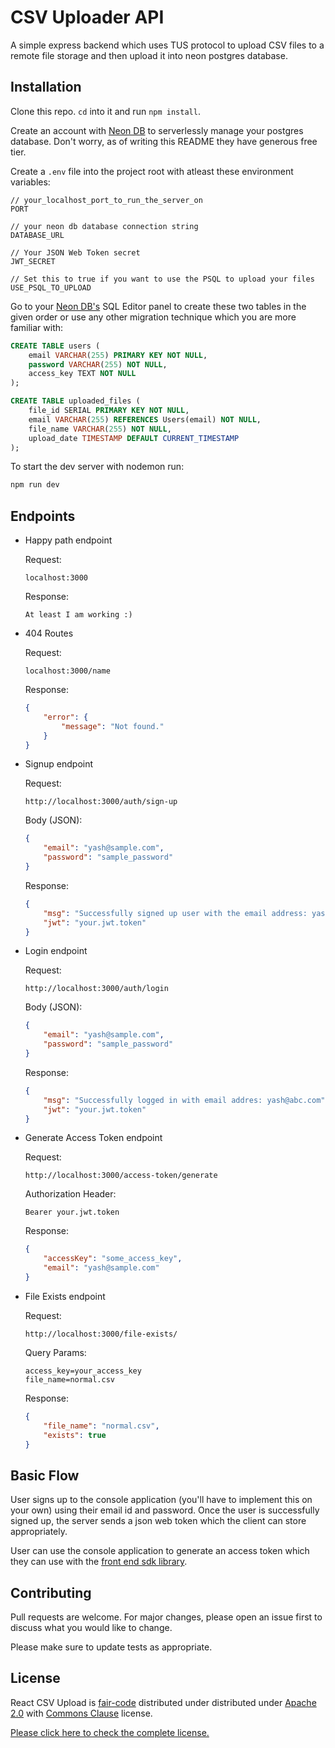 # CSV Uploader API

A simple express backend which uses TUS protocol to upload CSV files to a remote file storage and then upload it into neon postgres database.

## Installation

Clone this repo. `cd` into it and run `npm install`.

Create an account with [Neon DB](https://neon.tech/) to serverlessly manage your postgres database. Don't worry, as of writing this README they have generous free tier.

Create a `.env` file into the project root with atleast these environment variables:

```
// your_localhost_port_to_run_the_server_on
PORT

// your neon db database connection string
DATABASE_URL

// Your JSON Web Token secret
JWT_SECRET

// Set this to true if you want to use the PSQL to upload your files
USE_PSQL_TO_UPLOAD
```

Go to your [Neon DB's](https://neon.tech/) SQL Editor panel to create these two tables in the given order or use any other migration technique which you are more familiar with:

```sql
CREATE TABLE users (
    email VARCHAR(255) PRIMARY KEY NOT NULL,
    password VARCHAR(255) NOT NULL,
    access_key TEXT NOT NULL
);
```

```sql
CREATE TABLE uploaded_files (
    file_id SERIAL PRIMARY KEY NOT NULL,
    email VARCHAR(255) REFERENCES Users(email) NOT NULL,
    file_name VARCHAR(255) NOT NULL,
    upload_date TIMESTAMP DEFAULT CURRENT_TIMESTAMP
);
```

To start the dev server with nodemon run:

```bash
npm run dev
```

## Endpoints

-   Happy path endpoint

    Request:

    ```curl
    localhost:3000
    ```

    Response:

    ```text
    At least I am working :)
    ```

-   404 Routes

    Request:

    ```
    localhost:3000/name
    ```

    Response:

    ```json
    {
        "error": {
            "message": "Not found."
        }
    }
    ```

-   Signup endpoint

    Request:

    ```curl
    http://localhost:3000/auth/sign-up
    ```

    Body (JSON):

    ```json
    {
        "email": "yash@sample.com",
        "password": "sample_password"
    }
    ```

    Response:

    ```json
    {
        "msg": "Successfully signed up user with the email address: yash@sample.com",
        "jwt": "your.jwt.token"
    }
    ```

-   Login endpoint

    Request:

    ```curl
    http://localhost:3000/auth/login
    ```

    Body (JSON):

    ```json
    {
        "email": "yash@sample.com",
        "password": "sample_password"
    }
    ```

    Response:

    ```json
    {
        "msg": "Successfully logged in with email addres: yash@abc.com",
        "jwt": "your.jwt.token"
    }
    ```

-   Generate Access Token endpoint

    Request:

    ```curl
    http://localhost:3000/access-token/generate
    ```

    Authorization Header:

    ```
    Bearer your.jwt.token
    ```

    Response:

    ```json
    {
        "accessKey": "some_access_key",
        "email": "yash@sample.com"
    }
    ```

-   File Exists endpoint

    Request:

    ```curl
    http://localhost:3000/file-exists/
    ```

    Query Params:

    ```
    access_key=your_access_key
    file_name=normal.csv
    ```

    Response:

    ```json
    {
        "file_name": "normal.csv",
        "exists": true
    }
    ```

## Basic Flow

User signs up to the console application (you'll have to implement this on your own) using their email id and password. Once the user is successfully signed up, the server sends a json web token which the client can store appropriately.

User can use the console application to generate an access token which they can use with the [front end sdk library](https://github.com/yassh-pandey/react-csv-upload).

## Contributing

Pull requests are welcome. For major changes, please open an issue first
to discuss what you would like to change.

Please make sure to update tests as appropriate.

## License

React CSV Upload is [fair-code](https://faircode.io/) distributed under distributed under [Apache 2.0](https://www.apache.org/licenses/LICENSE-2.0.txt) with [Commons Clause](https://commonsclause.com/) license.

[Please click here to check the complete license.](LICENSE.md)
